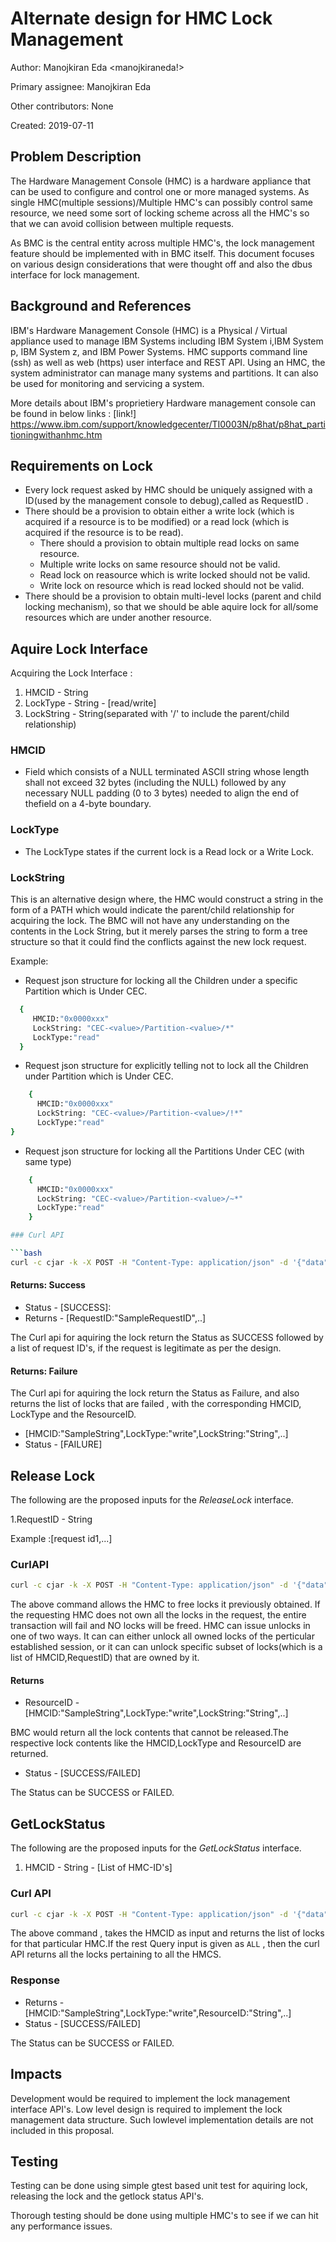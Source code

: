 # Alternate design for HMC Lock Management

Author:
Manojkiran Eda <manojkiraneda!>

Primary assignee:
Manojkiran Eda

Other contributors:
None

Created:
2019-07-11

## Problem Description

The Hardware Management Console (HMC) is a hardware appliance that can be used
to configure and control one or more managed systems. As single HMC(multiple
sessions)/Multiple HMC's can possibly control same resource, we need some sort
of locking scheme across all the HMC's so that we can avoid collision between
multiple requests.

As BMC is the central entity across multiple HMC's, the lock management feature
should be implemented with in BMC itself. This document focuses on various
design considerations that were thought off and also the dbus interface for lock
management.

## Background and References

IBM's Hardware Management Console (HMC) is a Physical / Virtual appliance used to
manage IBM Systems including IBM System i,IBM System p, IBM System z, and IBM
Power Systems. HMC supports command line (ssh) as well as web (https) user
interface and REST API. Using an HMC, the system administrator can manage many
systems and partitions. It can also be used for monitoring and servicing a
system.

More details about IBM's proprietiery Hardware management console can be found
in below links :
[link!] <https://www.ibm.com/support/knowledgecenter/TI0003N/p8hat/p8hat_partitioningwithanhmc.htm>

## Requirements on Lock

- Every lock request asked by HMC should be uniquely assigned with a ID(used by
  the management console to debug),called as RequestID .
- There should be a provision to obtain either a write lock (which is acquired
  if a resource is to be modified) or a read lock (which is acquired if the
  resource is to be read).
  - There should a provision to obtain multiple read locks on same resource.
  - Multiple write locks on same resource should not be valid.
  - Read lock on reasource which is write locked should not be valid.
  - Write lock on resource which is read locked should not be valid.
- There should be a provision to obtain multi-level locks (parent and child
  locking mechanism), so that we should be able aquire lock for all/some
  resources which are under another resource.

## Aquire Lock Interface

Acquiring the Lock Interface :

1. HMCID - String
2. LockType  - String - [read/write]
3. LockString - String(separated with '/' to include the parent/child relationship)

### HMCID

- Field which consists of a NULL terminated ASCII string whose length shall not
  exceed 32 bytes (including the NULL) followed by any necessary NULL padding
  (0 to 3 bytes) needed to align the end of thefield on a 4-byte boundary.

### LockType

- The LockType states if the current lock is a Read lock or a Write Lock.

### LockString

This is an alternative design where, the HMC would construct a string in the form
of a PATH which would indicate the parent/child relationship for acquiring the lock.
The BMC will not have any understanding on the contents in the Lock String, but
it merely parses the string to form a tree structure so that it could find the
conflicts against the new lock request.

Example:

- Request json structure for locking all the Children under a specific Partition
  which is Under CEC.

```bash
  {
     HMCID:"0x0000xxx"
     LockString: "CEC-<value>/Partition-<value>/*"  
     LockType:"read"
  }
```
  
- Request json structure for explicitly telling not to lock all the Children 
  under Partition which is Under CEC.

```bash
    {
      HMCID:"0x0000xxx"
      LockString: "CEC-<value>/Partition-<value>/!*"
      LockType:"read"
}
```

- Request json structure for locking all the Partitions Under CEC (with same type)

```bash
    {
      HMCID:"0x0000xxx"
      LockString: "CEC-<value>/Partition-<value>/~*"
      LockType:"read"
    }

### Curl API

```bash
curl -c cjar -k -X POST -H "Content-Type: application/json" -d '{"data": [HMCID:"SampleString",LockType:"write",LockString:"CEC-<value>/Partition-<value>/*",..] }' http:/{BMC_IP}/xyz/openbmc_project/HMC/locks/Aquirelock
```

#### Returns: Success

- Status - [SUCCESS]:
- Returns - [RequestID:"SampleRequestID",..]

The Curl api for aquiring the lock return the Status as SUCCESS followed by a
list of request ID's, if the request is legitimate as per the design.

#### Returns: Failure

The Curl api for aquiring the lock return the Status as Failure, and also
returns the list of locks that are failed , with the corresponding HMCID,
LockType and the ResourceID.

- [HMCID:"SampleString",LockType:"write",LockString:"String",..]
- Status - [FAILURE]

## Release Lock

The following are the proposed inputs for the _ReleaseLock_ interface.

1.RequestID - String

Example :[request id1,...]

### CurlAPI

```bash
curl -c cjar -k -X POST -H "Content-Type: application/json" -d '{"data": [[RequestID,..]/All"] }' http:/{BMC_IP}/xyz/openbmc_project/HMC/locks/ReleaseLock
```

The above command allows the HMC to free locks it previously obtained. If the
requesting HMC does not own all the locks in the request, the entire transaction
will fail and NO locks will be freed. HMC can issue unlocks in one of two ways.
It can can either unlock all owned locks of the perticular established session,
or it can can unlock specific subset of locks(which is a list of HMCID,RequestID)
that are owned by it.

#### Returns

- ResourceID - [HMCID:"SampleString",LockType:"write",LockString:"String",..]

BMC would return all the lock contents that cannot be released.The respective
lock contents like the HMCID,LockType and ResourceID are returned.

- Status - [SUCCESS/FAILED]

The Status can be SUCCESS or FAILED.

## GetLockStatus

The following are the proposed inputs for the _GetLockStatus_ interface.

1. HMCID - String - [List of HMC-ID's]

### Curl API

```bash
curl -c cjar -k -X POST -H "Content-Type: application/json" -d '{"data": [HMCID:"String/All"],..}' http:/{BMC_IP}/xyz/openbmc_project/HMC/locks/GetLockStatus
```

The above command , takes the HMCID as input and returns the list of locks for
that particular HMC.If the rest Query input is given as `ALL` , then the curl
API returns all the locks pertaining to all the HMCS.

### Response

- Returns - [HMCID:"SampleString",LockType:"write",ResourceID:"String",..]
- Status - [SUCCESS/FAILED]

The Status can be SUCCESS or FAILED.

## Impacts

Development would be required to implement the lock management interface API's.
Low level design is required to implement the lock management data structure.
Such lowlevel implementation details are not included in this proposal.

## Testing

Testing can be done using simple gtest based unit test for aquiring lock, releasing
the lock and the getlock status API's.

Thorough testing should be done using multiple HMC's to see if we can hit any
performance issues.

